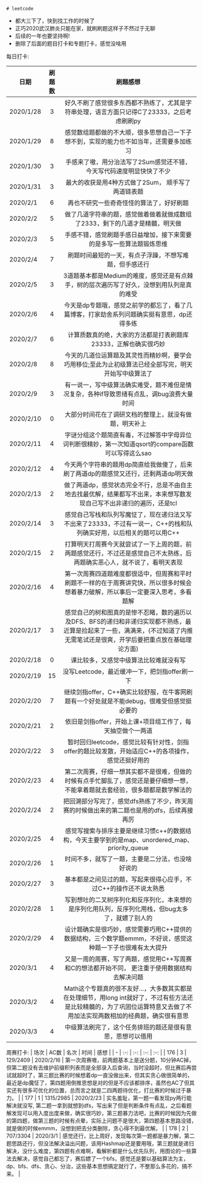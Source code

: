     # leetcode
* 都大三下了，快到找工作的时候了
* 正巧2020武汉肺炎只能在家，就刷刷题这样子不然过于无聊
* 后续的一年也要坚持啊!
* 删除了后面的题目打卡和专题打卡，感觉没啥用

每日打卡:

| 日期 | 刷题数 | 刷题感想 |
| - | :-: | :-: |
| 2020/1/28  | 3 | 好久不刷了感觉很多东西都不熟练了，尤其是字符串处理，语言方面只记得C了23333，之后考虑刷刷py |
| 2020/1/29  | 8 | 感觉数组题都做的不大顺，很多思想自己一下子想不到，实现的能力也不如当年，还需要多加练习 |
| 2020/1/30  | 3 | 手感来了嗷，用分治法写了2Sum感觉还不错，今天写代码速度明显快快了不少 |
| 2020/1/31  | 3 | 最大的收获是用4种方式做了2Sum， 顺手写了两道链表题 |
| 2020/2/1   | 6 | 再也不研究一些奇奇怪怪的算法了，好好刷题 |
| 2020/2/2   | 5 | 做了几道字符串的题，感觉做着做着就做成数组了2333，剩下的几道才是精髓，明天做 |
| 2020/2/3   | 5 | 手感不错，感觉刷题手感日益增加，接下来需要的是多写一些算法题锻炼思维 |
| 2020/2/4   | 7 | 刷题时间最短的一天，有点子浮躁，不想写难题，但手感还行 |
| 2020/2/5   | 3 | 3道题基本都是Medium的难度，感觉还是有点棘手，树的层次遍历写了好久，没想到用队列是真的难受 |
| 2020/2/6   | 4 | 今天是dp专题哦，感觉之前学的都忘了，看了几篇博客，打家劫舍系列问题确实挺有意思，dp还得多练 |
| 2020/2/7   | 6 | 计算质数真的绝，大家的方法都是打表刷题库23333，正解也确实很巧妙 |
| 2020/2/8   | 8 | 今天的几道位运算题及其灵性而精妙啊，要学会巧用移位;至此为止初级算法已经全部写完，明天开始写中级算法了 |
| 2020/2/9   | 3 | 有一说一，写中级算法确实难受，题不难但是情况复杂，各种if导致思绪有点乱，调bug浪费大量时间 |
| 2020/2/10   | 0 | 大部分时间花在了调研文档的整理上，就没有做题，明天补上 |
| 2020/2/11   | 4 | 字谜分组这个题简直有毒，不过解答中字母异位词判断很精妙，第一次知道qsort的compare函数可以写得这么sao |
| 2020/2/12   | 4 | 今天两个字符串的题用dp简直给我做傻了，后来刷了两道dp的题感觉又还行，还剩两道dp明天做 |
| 2020/2/13   | 2 | 做了两道dp，感觉状态完全不行，总是不由自主地去找最优解，结果都写不出来，本来想写数发现自己写不出非递归的遍历，还是tcl |
| 2020/2/14   | 3 | 感觉自己写栈和队列写魔怔了，现在递归法又写不出来了23333，不过有一说一，C++的栈和队列确实好用，以后相关的题可以用C++ |
| 2020/2/15   | 2 | 打算明天打周赛今天就尝试了一下上周的题，前两题感觉还行，不过还是感觉自己不太熟练，后两题确实恶心人，就不说了，看明天表现 |
| 2020/2/16   | 4 | 第一次周赛四道题难度都很适中，但周赛和平时刷题不一样的在于周赛讲究快，所以很多时候会想着暴力破解，所以事后一定要深入思考，多看题解 |
| 2020/2/17   | 3 | 感觉自己的树和图真的是惨不忍睹，数的遍历以及DFS、BFS的递归和非递归实现都不熟练，最近算是捡起来了一些，满满来，(不过知道了内推无需笔试还是很爽，开学后要把重点放在基础理论方面) |
| 2020/2/18   | 0 | 课比较多，又感觉中级算法比较难就没有写 |
| 2020/2/19   | 15 | 没写Leetcode，最近缓冲一下，把剑指offer刷一下 |
| 2020/2/20   | 7 | 继续剑指offer，C++确实比较舒服，在牛客网刷题有一个好处就是不能debug，很难受但感觉挺必要的 |
| 2020/2/21   | 2 | 依旧是剑指offer，开始上课+项目组工作了，每天抽空做个一两道 |
| 2020/2/22   | 3 | 暂时回归leetcode，感觉比较有针对性，剑指offer的题比较发散，开始适应C++的各项操作，感觉还挺好用的 |
| 2020/2/23   | 4 | 第二次周赛，仔细一想其实都不是很难，但做的时候有点手忙脚乱了，感觉还是要仔细想一想，不能拿着题就去套经验，很多题都是数学解法的 |
| 2020/2/24   | 2 | 把回溯部分写完了，感觉dfs熟练了不少，昨天周赛的时候做出来的第二题也是用的dfs，后续再接再厉 | 
| 2020/2/25   | 4 | 感觉写搜索与排序主要是继续习惯c++的数据结构，今天主要学到的是map、unordered_map、priority_queue | 
| 2020/2/26   | 1 | 时间不多，就写了一题，主要是二分法，也没啥好说的 |
| 2020/2/27   | 3 | 基本都是之间见过的题，写起来很得心应手，不过C++的操作还不说太熟悉 |
| 2020/2/28   | 1 | 写到想吐的二叉树序列化和反序列化，本来想的是序列化用队列，反序列化用栈，但bug太多了，就嫖了别人的 |
| 2020/2/29   | 4 | 设计题确实是很巧妙，感觉需要巧用C++提供的数据结构，三个数学题emmm，不好说，感觉这种题一下子也很难有太大提升 |
| 2020/3/1    | 4 | 又是一周的周赛，写了两题，感觉用C++写周赛和C的想法都开始不同， 更注重于使用数据结构去解决问题 |
| 2020/3/2    | 4 | Math这个专题真的很不友好...，大多数其实都是在处理细节，用long int就好了，不过有些方法还是比较精髓的，为了巩固位运算特意又去做了不用加法实现两数相加的经典题，确实很有意思 |
| 2020/3/3    | 4 | 中级算法刷完了，这个任务排班的题还是很有意思，思想可以借用 |

周赛打卡:
| 场次 | AC数 | 名次 | 时间 | 感想 |
| - | :-: | :-: | :-: | :-: |
| 176 | 3 | 129/2409 | 2020/2/16 | 第一次周赛嗷，前两题基本上是送分题，10分钟AC掉，但第二题没有去维护前缀积列表而是全部录入后查询，当时没超时，但比赛后再尝试就超时了，第三题比赛的时候想着dp一直没做出来，但其实贪心做很简单的，最近是dp魔怔了，第四题用倒推思想是对的但是不应该都排序，虽然也AC了但其实还有很多可优化的位置，总而言之就是二四两题待优化，打比赛的时候过于暴力。 |
| 177 | 1 | 1315/2985 | 2020/2/23 | 实名羞耻，第一题一看发现py两行能解决就没写, 第二题一拿到就想到dfs，写出来了但是判断条件有点乱，之后看题解发现可以用入度出度来做，确实很巧妙，第三题暴力法吧，比赛的时候因为先做的第四题，做第三题的时候有点晕，实际上问题不是很大，第四题基本思路没错，就是做的时候emmm，没想到把去分类删除，贪心得不到最优解。 |
| 178 | 2 | 707/3304 | 2020/3/1 | 感觉还行，比上周好，发现每次第一题都是暴力解，第二题思路还行，但没法解决溢出问题，该用Hashmap还是要用哦，第三题就是递归解决，没什么难度，第四题有点难啊，看解析都是什么优先队列，用图论的一些算法去解决，感觉自己都忘了，赛后嫖了一个bfs，感觉还是要以基础算法为主，dp、bfs、dfs、贪心、分治，这些基本思想搞定就行了，不整那么多花的，搞不来。 |
